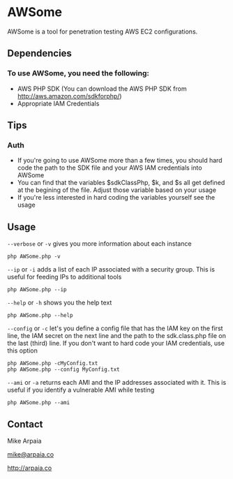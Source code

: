 AWSome
======

AWSome is a tool for penetration testing AWS EC2 configurations.

Dependencies
------------

### To use AWSome, you need the following:                                      
* AWS PHP SDK (You can download the AWS PHP SDK from http://aws.amazon.com/sdkforphp/)
* Appropriate IAM Credentials                                           

Tips
----
### Auth

* If you're going to use AWSome more than a few times, you should hard code the
path to the SDK file and your AWS IAM credentials into AWSome
* You can find that the variables $sdkClassPhp, $k, and $s all get defined at
the begining of the file. Adjust those variable based on your usage
* If you're less interested in hard coding the variables yourself see the usage

Usage
----
`--verbose` or `-v` gives you more information about each instance              

	php AWSome.php -v

`--ip` or `-i` adds a list of each IP associated with a security group. This is useful for feeding IPs to additional tools

	php AWSome.php --ip

`--help` or `-h` shows you the help text

	php AWSome.php --help

`--config` or `-c` let's you define a config file that has the IAM key on the first line, the IAM secret on the next line and the path to the sdk.class.php file on the last (third) line. If you don't want to hard code your IAM credentials, use this option 	

	php AWSome.php -cMyConfig.txt
    php AWSome.php --config MyConfig.txt                  

`--ami` or `-a` returns each AMI and the IP addresses associated with it. This is useful if you identify a vulnerable AMI while testing

	php AWSome.php --ami

Contact                                                                   
-------

Mike Arpaia                                                             

mike@arpaia.co

http://arpaia.co
